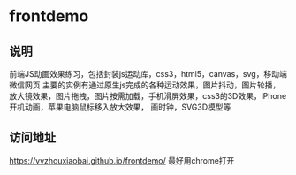 # frontdemo
## 说明
前端JS动画效果练习，包括封装js运动库，css3，html5，canvas，svg，移动端微信网页
主要的实例有通过原生js完成的各种运动效果，图片抖动，图片轮播，放大镜效果，图片拖拽，图片按需加载，手机滑屏效果，css3的3D效果，iPhone开机动画，苹果电脑鼠标移入放大效果，
画时钟，SVG3D模型等
## 访问地址 
https://vvzhouxiaobai.github.io/frontdemo/ 最好用chrome打开

